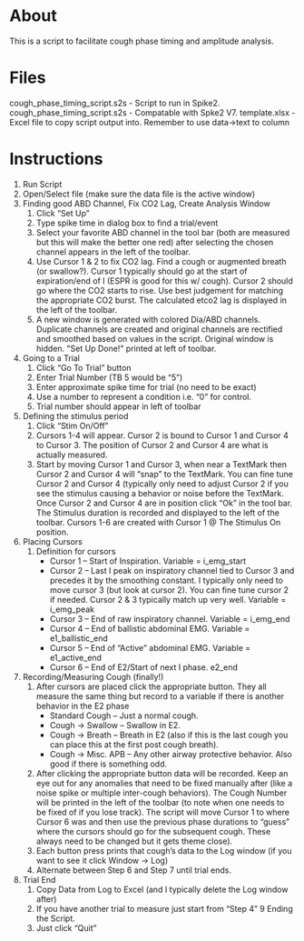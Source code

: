 # About

This is a script to facilitate cough phase timing and amplitude analysis.

# Files

cough_phase_timing_script.s2s - Script to run in Spike2.
cough_phase_timing_script.s2s - Compatable with Spke2 V7.
template.xlsx - Excel file to copy script output into. Remember to use data->text to column

# Instructions

1. Run Script
2. Open/Select file (make sure the data file is the active window)
3. Finding good ABD Channel, Fix CO2 Lag, Create Analysis Window
    1. Click “Set Up”
    2. Type spike time in dialog box to find a trial/event
    3. Select your favorite ABD channel in the tool bar (both are measured but this will make the better one red) after selecting the chosen channel appears in the left of the toolbar.
    4. Use Cursor 1 & 2 to fix CO2 lag. Find a cough or augmented breath (or swallow?). Cursor 1 typically should go at the start of expiration/end of I (ESPR is good for this w/ cough). Cursor 2 should go where the CO2 starts to rise. Use best judgement for matching the appropriate CO2 burst. The calculated etco2 lag is displayed in the left of the toolbar.
    5. A new window is generated with colored Dia/ABD channels. Duplicate channels are created and original channels are rectified and smoothed based on values in the script. Original window is hidden. "Set Up Done!" printed at left of toolbar.
4. Going to a Trial
    1. Click “Go To Trial” button
    2. Enter Trial Number (TB 5 would be “5”)
    3. Enter approximate spike time for trial (no need to be exact)
    4. Use a number to represent a condition i.e. “0” for control.
    5. Trial number should appear in left of toolbar
5. Defining the stimulus period
    1. Click “Stim On/Off”
    2. Cursors 1-4 will appear. Cursor 2 is bound to Cursor 1 and Cursor 4 to Cursor 3. The position of Cursor 2 and Cursor 4 are what is actually measured.
    3. Start by moving Cursor 1 and Cursor 3, when near a TextMark then Cursor 2 and Cursor 4 will “snap” to the TextMark. You can fine tune Cursor 2 and Cursor 4 (typically only need to adjust Cursor 2 if you see the stimulus causing a behavior or noise before the TextMark. Once Cursor 2 and Cursor 4 are in position click “Ok” in the tool bar. The Stimulus duration is recorded and displayed to the left of the toolbar. Cursors 1-6 are created with Cursor 1 @ The Stimulus On position.
6. Placing Cursors
    1. Definition for cursors
        - Cursor 1 – Start of Inspiration. Variable = i_emg_start
        - Cursor 2 – Last I peak on inspiratory channel tied to Cursor 3 and precedes it by the smoothing constant. I typically only need to move cursor 3 (but look at cursor 2). You can fine tune cursor 2 if needed. Cursor 2 & 3 typically match up very well. Variable = i_emg_peak
        - Cursor 3 – End of raw inspiratory channel. Variable = i_emg_end
        - Cursor 4 – End of ballistic abdominal EMG. Variable = e1_ballistic_end
        - Cursor 5 – End of “Active” abdominal EMG. Variable = e1_active_end
        - Cursor 6 – End of E2/Start of next I phase.  e2_end
7. Recording/Measuring Cough (finally!)
    1. After cursors are placed click the appropriate button. They all measure the same thing but record to a variable if there is another behavior in the E2 phase
        - Standard Cough – Just a normal cough.
        - Cough -> Swallow – Swallow in E2.
        - Cough -> Breath – Breath in E2 (also if this is the last cough you can place this at the first post cough breath).
        - Cough -> Misc. APB – Any other airway protective behavior. Also good if there is something odd.
    2. After clicking the appropriate button data will be recorded. Keep an eye out for any anomalies that need to be fixed manually after (like a noise spike or multiple inter-cough behaviors). The Cough Number will be printed in the left of the toolbar (to note when one needs to be fixed of if you lose track). The script will move Cursor 1 to where Cursor 6 was and then use the previous phase durations to “guess” where the cursors should go for the subsequent cough. These always need to be changed but it gets theme close).
    3. Each button press prints that cough’s data to the Log window (if you want to see it click Window -> Log)
    4. Alternate between Step 6 and Step 7 until trial ends. 
8. Trial End
    1. Copy Data from Log to Excel (and I typically delete the Log window after)
    2. If you have another trial to measure just start from “Step 4”
9 Ending the Script.
    1. Just click “Quit”

	
	
	

